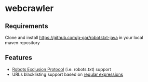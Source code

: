 # webcrawler

## Requirements
Clone and install https://github.com/g-gar/robotstxt-java in your local maven repository 

## Features
* [Robots Exclusion Protocol](https://en.wikipedia.org/wiki/Robots_exclusion_standard) (i.e. robots.txt) support
* URLs blacklisting support based on [regular expressions](https://en.wikipedia.org/wiki/Regular_expression)
